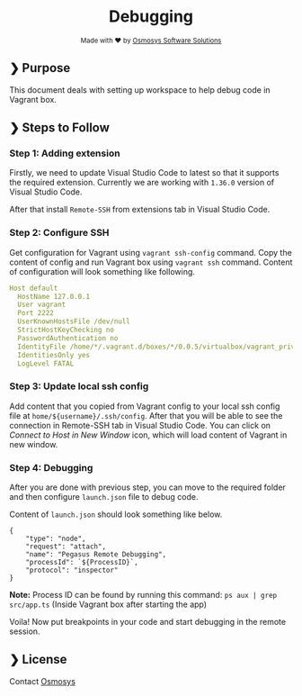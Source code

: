 <h1 align="center">Debugging</h1>
<p align="center">
  <sub>Made with ❤️ by <a href="https://www.osmosys.asia">Osmosys Software Solutions</a></sub>
</p>

## ❯ Purpose

This document deals with setting up workspace to help debug code in Vagrant box.

## ❯ Steps to Follow

### Step 1: Adding extension

Firstly, we need to update Visual Studio Code to latest so that it supports the required extension. Currently we are working with `1.36.0` version of Visual Studio Code.

After that install `Remote-SSH` from extensions tab in Visual Studio Code.

### Step 2: Configure SSH

Get configuration for Vagrant using `vagrant ssh-config` command. Copy the content of config and run Vagrant box using `vagrant ssh` command.
Content of configuration will look something like following.

```yml
Host default
  HostName 127.0.0.1
  User vagrant
  Port 2222
  UserKnownHostsFile /dev/null
  StrictHostKeyChecking no
  PasswordAuthentication no
  IdentityFile /home/*/.vagrant.d/boxes/*/0.0.5/virtualbox/vagrant_private_key
  IdentitiesOnly yes
  LogLevel FATAL
```

### Step 3: Update local ssh config

Add content that you copied from Vagrant config to your local ssh config file at `home/${username}/.ssh/config`.
After that you will be able to see the connection in Remote-SSH tab in Visual Studio Code.
You can click on *Connect to Host in New Window* icon, which will load content of Vagrant in new window.

### Step 4: Debugging

After you are done with previous step, you can move to the required folder and then configure `launch.json` file to debug code.

Content of `launch.json` should look something like below.

```
{
    "type": "node",
    "request": "attach",
    "name": "Pegasus Remote Debugging",
    "processId": `${ProcessID}`,
    "protocol": "inspector"
}
```

**Note:** Process ID can be found by running this command: `ps aux | grep src/app.ts` (Inside Vagrant box after starting the app)

Voila! Now put breakpoints in your code and start debugging in the remote session.

## ❯ License

Contact [Osmosys](https://osmosys.asia/)